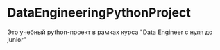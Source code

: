 # DataEngineeringPythonProject
Это учебный python-проект в рамках курса "Data Engineer с нуля до junior"
